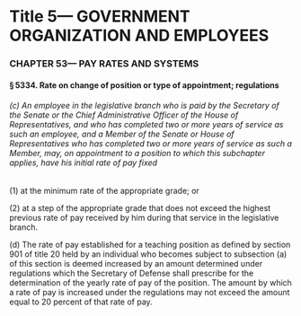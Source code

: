 
# Title 5— GOVERNMENT ORGANIZATION AND EMPLOYEES
### CHAPTER 53— PAY RATES AND SYSTEMS
#### § 5334. Rate on change of position or type of appointment; regulations
###### (c) An employee in the legislative branch who is paid by the Secretary of the Senate or the Chief Administrative Officer of the House of Representatives, and who has completed two or more years of service as such an employee, and a Member of the Senate or House of Representatives who has completed two or more years of service as such a Member, may, on appointment to a position to which this subchapter applies, have his initial rate of pay fixed

(1) at the minimum rate of the appropriate grade; or

(2) at a step of the appropriate grade that does not exceed the highest previous rate of pay received by him during that service in the legislative branch.

(d) The rate of pay established for a teaching position as defined by section 901 of title 20 held by an individual who becomes subject to subsection (a) of this section is deemed increased by an amount determined under regulations which the Secretary of Defense shall prescribe for the determination of the yearly rate of pay of the position. The amount by which a rate of pay is increased under the regulations may not exceed the amount equal to 20 percent of that rate of pay.
